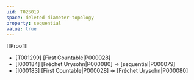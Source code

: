 ```yaml
---
uid: T025019
space: deleted-diameter-topology
property: sequential
value: true
---
```

[[Proof]]

* [T001299] [First Countable|P000028]
* [I000184] [Fréchet Urysohn|P000080] => [sequential|P000079]
* [I000183] [First Countable|P000028] => [Fréchet Urysohn|P000080]

